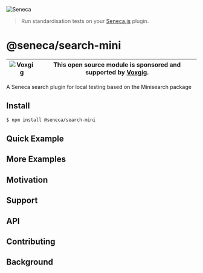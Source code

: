 ![Seneca](http://senecajs.org/files/assets/seneca-logo.png)

> Run standardisation tests on your [Seneca.js](https://www.npmjs.com/package/seneca) plugin.

# @seneca/search-mini

| ![Voxgig](https://www.voxgig.com/res/img/vgt01r.png) | This open source module is sponsored and supported by [Voxgig](https://www.voxgig.com). |
| ---------------------------------------------------- | --------------------------------------------------------------------------------------- |

A Seneca search plugin for local testing based on the Minisearch package

## Install
```sh
$ npm install @seneca/search-mini
```




## Quick Example


## More Examples

## Motivation

## Support

## API

## Contributing

## Background
